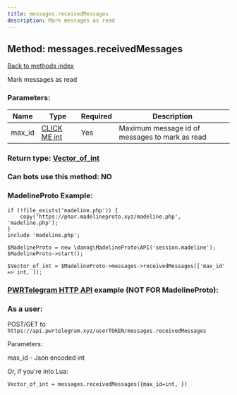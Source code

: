 ```yaml
---
title: messages.receivedMessages
description: Mark messages as read
---
```

## Method: messages.receivedMessages  
[Back to methods index](index.md)


Mark messages as read

### Parameters:

| Name     |    Type       | Required | Description |
|----------|---------------|----------|-------------|
|max\_id|[CLICK ME int](../types/int.md) | Yes|Maximum message id of messages to mark as read|


### Return type: [Vector\_of\_int](../types/int.md)

### Can bots use this method: **NO**


### MadelineProto Example:


```
if (!file_exists('madeline.php')) {
    copy('https://phar.madelineproto.xyz/madeline.php', 'madeline.php');
}
include 'madeline.php';

$MadelineProto = new \danog\MadelineProto\API('session.madeline');
$MadelineProto->start();

$Vector_of_int = $MadelineProto->messages->receivedMessages(['max_id' => int, ]);
```

### [PWRTelegram HTTP API](https://pwrtelegram.xyz) example (NOT FOR MadelineProto):



### As a user:

POST/GET to `https://api.pwrtelegram.xyz/userTOKEN/messages.receivedMessages`

Parameters:

max_id - Json encoded int




Or, if you're into Lua:

```
Vector_of_int = messages.receivedMessages({max_id=int, })
```

